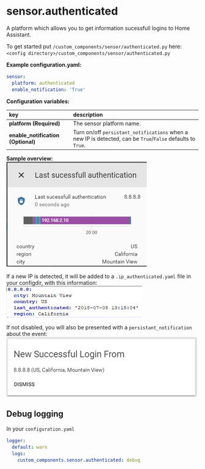 # sensor.authenticated

A platform which allows you to get information sucessfull logins to Home Assistant.
  
To get started put `/custom_components/sensor/authenticated.py` here:  
`<config directory>/custom_components/sensor/authenticated.py`  
  
**Example configuration.yaml:**

```yaml
sensor:
  platform: authenticated
  enable_notification: 'True'
```

**Configuration variables:**

key | description  
:--- | :---  
**platform (Required)** | The sensor platform name.
**enable_notification (Optional)** | Turn on/off `persistant_notifications` when a new IP is detected, can be `True`/`False` defaults to `True`.
  
**Sample overview:**\
![Sample overview](/img/overview.png)

If a new IP is detected, it will be added to a `.ip_authenticated.yaml` file in your configdir, with this information:\
![fileexample](/img/yamlfile.png)

If not disabled, you will also be presented with a `persistant_notification` about the event:\
![notification](/img/persistant_notification.png)

## Debug logging

In your `configuration.yaml`

```yaml
logger:
  default: warn
  logs:
    custom_components.sensor.authenticated: debug
```